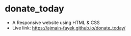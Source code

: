 # donate_today
* A Responsive website using HTML &amp; CSS
* Live link: https://ajmain-fayek.github.io/donate_today/
